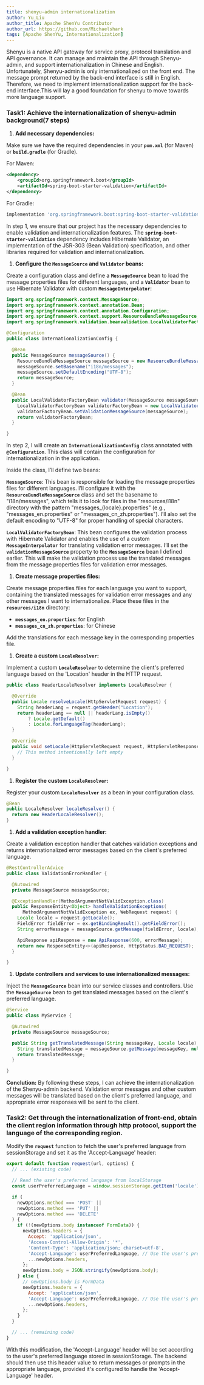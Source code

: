 ```yaml
---
title: shenyu-admin internationalization
author: Yu_Liu
author_title: Apache ShenYu Contributor
author_url: https://github.com/Michaelshark
tags: [Apache ShenYu, Internationalization]
---
```

Shenyu is a native API gateway for service proxy, protocol translation and API governance. It can manage and maintain the API through Shenyu-admin, and support internationalization in Chinese and English. Unfortunately, Shenyu-admin is only internationalized on the front end. The message prompt returned by the back-end interface is still in English. Therefore, we need to implement internationalization support for the back-end interface.This will lay a good foundation for shenyu to move towards more language support.

### Task1: Achieve the internationalization of shenyu-admin background(7 steps)

1. **Add necessary dependencies:**

Make sure we have the required dependencies in your **`pom.xml`** (for Maven) or **`build.gradle`** (for Gradle).

For Maven:

```xml
<dependency>
    <groupId>org.springframework.boot</groupId>
    <artifactId>spring-boot-starter-validation</artifactId>
</dependency>
```

For Gradle:

```groovy
implementation 'org.springframework.boot:spring-boot-starter-validation'
```

In step 1, we ensure that our project has the necessary dependencies to enable validation and internationalization features. The **`spring-boot-starter-validation`** dependency includes Hibernate Validator, an implementation of the JSR-303 (Bean Validation) specification, and other libraries required for validation and internationalization.

1. **Configure the `MessageSource` and `Validator` beans:**

Create a configuration class and define a **`MessageSource`** bean to load the message properties files for different languages, and a **`Validator`** bean to use Hibernate Validator with custom **`MessageInterpolator`**:

```java
import org.springframework.context.MessageSource;
import org.springframework.context.annotation.Bean;
import org.springframework.context.annotation.Configuration;
import org.springframework.context.support.ResourceBundleMessageSource;
import org.springframework.validation.beanvalidation.LocalValidatorFactoryBean;

@Configuration
public class InternationalizationConfig {

  @Bean
  public MessageSource messageSource() {
    ResourceBundleMessageSource messageSource = new ResourceBundleMessageSource();
    messageSource.setBasename("i18n/messages");
    messageSource.setDefaultEncoding("UTF-8");
    return messageSource;
  }

  @Bean
  public LocalValidatorFactoryBean validator(MessageSource messageSource) {
    LocalValidatorFactoryBean validatorFactoryBean = new LocalValidatorFactoryBean();
    validatorFactoryBean.setValidationMessageSource(messageSource);
    return validatorFactoryBean;
  }

}
```

In step 2, I will create an **`InternationalizationConfig`** class annotated with **`@Configuration`**. This class will contain the configuration for internationalization in the application.

Inside the class, I’ll define two beans:

**`MessageSource`**: This bean is responsible for loading the message properties files for different languages. I’ll configure it with the **`ResourceBundleMessageSource`** class and set the basename to "i18n/messages", which tells it to look for files in the "resources/i18n" directory with the pattern "messages_{locale}.properties" (e.g., "messages_en.properties" or "messages_cn_zh.properties"). I’ll also set the default encoding to "UTF-8" for proper handling of special characters.

**`LocalValidatorFactoryBean`**: This bean configures the validation process with Hibernate Validator and enables the use of a custom **`MessageInterpolator`** for translating validation error messages. I’ll set the **`validationMessageSource`** property to the **`MessageSource`** bean I defined earlier. This will make the validation process use the translated messages from the message properties files for validation error messages.

1. **Create message properties files:**

Create message properties files for each language you want to support, containing the translated messages for validation error messages and any other messages I want to internationalize. Place these files in the **`resources/i18n`** directory:

- **`messages_en.properties`**: for English
- **`messages_cn_zh.properties`**: for Chinese

Add the translations for each message key in the corresponding properties file.

1. **Create a custom `LocaleResolver`:**

Implement a custom **`LocaleResolver`** to determine the client's preferred language based on the 'Location' header in the HTTP request.

```java
public class HeaderLocaleResolver implements LocaleResolver {

  @Override
  public Locale resolveLocale(HttpServletRequest request) {
    String headerLang = request.getHeader("Location");
    return headerLang == null || headerLang.isEmpty()
        ? Locale.getDefault()
        : Locale.forLanguageTag(headerLang);
  }

  @Override
  public void setLocale(HttpServletRequest request, HttpServletResponse response, Locale locale) {
    // This method intentionally left empty
  }

}
```

1. **Register the custom `LocaleResolver`:**

Register your custom **`LocaleResolver`** as a bean in your configuration class.

```java
@Bean
public LocaleResolver localeResolver() {
  return new HeaderLocaleResolver();
}
```

1. **Add a validation exception handler:**

Create a validation exception handler that catches validation exceptions and returns internationalized error messages based on the client's preferred language.

```java
@RestControllerAdvice
public class ValidationErrorHandler {

  @Autowired
  private MessageSource messageSource;

  @ExceptionHandler(MethodArgumentNotValidException.class)
  public ResponseEntity<Object> handleValidationExceptions(
      MethodArgumentNotValidException ex, WebRequest request) {
    Locale locale = request.getLocale();
    FieldError fieldError = ex.getBindingResult().getFieldError();
    String errorMessage = messageSource.getMessage(fieldError, locale);

    ApiResponse apiResponse = new ApiResponse(600, errorMessage);
    return new ResponseEntity<>(apiResponse, HttpStatus.BAD_REQUEST);
  }

}
```

1. **Update controllers and services to use internationalized messages:**

Inject the **`MessageSource`** bean into our service classes and controllers. Use the **`MessageSource`** bean to get translated messages based on the client's preferred language.

```java
@Service
public class MyService {

  @Autowired
  private MessageSource messageSource;

  public String getTranslatedMessage(String messageKey, Locale locale) {
    String translatedMessage = messageSource.getMessage(messageKey, null, locale);
    return translatedMessage;
  }

}
```

**Conclution:** By following these steps, I can achieve the internationalization of the Shenyu-admin backend. Validation error messages and other custom messages will be translated based on the client's preferred language, and appropriate error responses will be sent to the client.

### Task2: Get through the internationalization of front-end, obtain the client region information through http protocol, support the language of the corresponding region.

Modify the **`request`** function to fetch the user's preferred language from sessionStorage and set it as the 'Accept-Language' header:

```jsx
export default function request(url, options) {
  // ... (existing code)

  // Read the user's preferred language from localStorage
  const userPreferredLanguage = window.sessionStorage.getItem('locale') || 'en-US';

  if (
    newOptions.method === 'POST' ||
    newOptions.method === 'PUT' ||
    newOptions.method === 'DELETE'
  ) {
    if (!(newOptions.body instanceof FormData)) {
      newOptions.headers = {
        Accept: 'application/json',
        'Access-Control-Allow-Origin': '*',
        'Content-Type': 'application/json; charset=utf-8',
        'Accept-Language': userPreferredLanguage, // Use the user's preferred language
        ...newOptions.headers,
      };
      newOptions.body = JSON.stringify(newOptions.body);
    } else {
      // newOptions.body is FormData
      newOptions.headers = {
        Accept: 'application/json',
        'Accept-Language': userPreferredLanguage, // Use the user's preferred language
        ...newOptions.headers,
      };
    }
  }

  // ... (remaining code)
}
```

With this modification, the 'Accept-Language' header will be set according to the user's preferred language stored in sessionStorage. The backend should then use this header value to return messages or prompts in the appropriate language, provided it's configured to handle the 'Accept-Language' header.